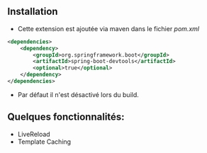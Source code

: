 ## Installation

- Cette extension est ajoutée via maven dans le fichier *pom.xml*

``` xml
<dependencies>
    <dependency>
        <groupId>org.springframework.boot</groupId>
        <artifactId>spring-boot-devtools</artifactId>
        <optional>true</optional>
    </dependency>
</dependencies>
```

- Par défaut il n'est désactivé lors du build.

## Quelques fonctionnalités:

- LiveReload
- Template Caching